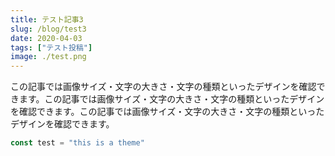 ```yaml
---
title: テスト記事3
slug: /blog/test3
date: 2020-04-03
tags: ["テスト投稿"]
image: ./test.png
---
```


この記事では画像サイズ・文字の大きさ・文字の種類といったデザインを確認できます。この記事では画像サイズ・文字の大きさ・文字の種類といったデザインを確認できます。この記事では画像サイズ・文字の大きさ・文字の種類といったデザインを確認できます。

```javascript
const test = "this is a theme"
```
